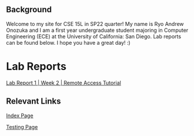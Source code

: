## Background
Welcome to my site for CSE 15L in SP22 quarter! My name is Ryo Andrew Onozuka and I am a first year undergraduate student majoring in Computer Engineering (ECE) at the University of California: San Diego. Lab reports can be found below. 
I hope you have a great day! :)

# Lab Reports
[Lab Report 1 | Week 2 | Remote Access Tutorial](https://andrewonozuka.github.io/cse15l-lab-reports/lab-report-1-week-2)


## Relevant Links
[Index Page](https://andrewonozuka.github.io/cse15l-lab-reports/index)

[Testing Page](https://andrewonozuka.github.io/cse15l-lab-reports/testing)


